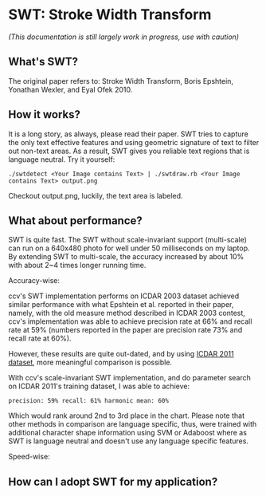 # SWT: Stroke Width Transform

_(This documentation is still largely work in progress, use with caution)_

## What's SWT?

The original paper refers to: Stroke Width Transform, Boris Epshtein, Yonathan Wexler, and Eyal Ofek 2010.

## How it works?

It is a long story, as always, please read their paper. SWT tries to capture the only text
effective features and using geometric signature of text to filter out non-text areas. As a
result, SWT gives you reliable text regions that is language neutral. Try it yourself:

    ./swtdetect <Your Image contains Text> | ./swtdraw.rb <Your Image contains Text> output.png

Checkout output.png, luckily, the text area is labeled.

## What about performance?

SWT is quite fast. The SWT without scale-invariant support (multi-scale) can run on a 640x480
photo for well under 50 milliseconds on my laptop. By extending SWT to multi-scale, the accuracy
increased by about 10% with about 2~4 times longer running time.

Accuracy-wise:

ccv's SWT implementation performs on ICDAR 2003 dataset achieved similar performance with what
Epshtein et al. reported in their paper, namely, with the old measure method described in ICDAR
2003 contest, ccv's implementation was able to achieve precision rate at 66% and recall rate
at 59% (numbers reported in the paper are precision rate 73% and recall rate at 60%).

However, these results are quite out-dated, and by using [ICDAR 2011
dataset](http://robustreading.opendfki.de/wiki/SceneText), more meaningful comparison is possible.

With ccv's scale-invariant SWT implementation, and do parameter search on ICDAR 2011's training
dataset, I was able to achieve:

    precision: 59% recall: 61% harmonic mean: 60%

Which would rank around 2nd to 3rd place in the chart. Please note that other methods in comparison
are language specific, thus, were trained with additional character shape information using
SVM or Adaboost where as SWT is language neutral and doesn't use any language specific features.

Speed-wise:

## How can I adopt SWT for my application?
